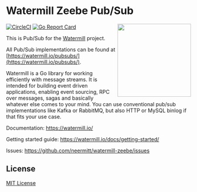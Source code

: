 # Watermill Zeebe Pub/Sub
<img align="right" width="200" src="https://threedots.tech/watermill-io/watermill-logo.png">

[![CircleCI](https://circleci.com/gh/neermitt/watermill-zeebe/tree/main.svg?style=svg)](https://circleci.com/gh/neermitt/watermill-zeebe/tree/main)
[![Go Report Card](https://goreportcard.com/badge/github.com/neermitt/watermill-zeebe)](https://goreportcard.com/report/github.com/neermitt/watermill-zeebe)

This is Pub/Sub for the [Watermill](https://watermill.io/) project.

All Pub/Sub implementations can be found at [https://watermill.io/pubsubs/](https://watermill.io/pubsubs/).

Watermill is a Go library for working efficiently with message streams. It is intended
for building event driven applications, enabling event sourcing, RPC over messages,
sagas and basically whatever else comes to your mind. You can use conventional pub/sub
implementations like Kafka or RabbitMQ, but also HTTP or MySQL binlog if that fits your use case.

Documentation: https://watermill.io/

Getting started guide: https://watermill.io/docs/getting-started/

Issues: https://github.com/neermitt/watermill-zeebe/issues

## License

[MIT License](./LICENSE)